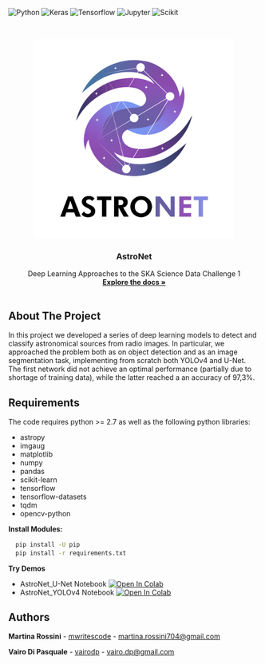 ![Python](https://img.shields.io/badge/Python-3776AB?style=for-the-badge&logo=python&logoColor=white)
![Keras](https://img.shields.io/badge/Keras-D00000?style=for-the-badge&logo=Keras&logoColor=white)
![Tensorflow](https://img.shields.io/badge/TensorFlow-FF6F00?style=for-the-badge&logo=TensorFlow&logoColor=white)
![Jupyter](https://img.shields.io/badge/Jupyter-F37626.svg?&style=for-the-badge&logo=Jupyter&logoColor=white)
![Scikit](https://img.shields.io/badge/scikit_learn-F7931E?style=for-the-badge&logo=scikit-learn&logoColor=white)




<!-- PROJECT LOGO -->
<br />
<p align="center">
  <a href="https://github.com/othneildrew/Best-README-Template">
    <img src="logo.png" alt="Logo" width="400" height="400">
  </a>

  <h3 align="center">AstroNet</h3>

  <p align="center">
    Deep Learning Approaches to the SKA Science Data Challenge 1
    <br />
    <a href="https://github.com/vairodp/AstroNet/tree/main/docs"><strong>Explore the docs »</strong></a>
    <br />
    <br />
  </p>
</p>


<!-- ABOUT THE PROJECT -->
## About The Project

In this project we developed a series of deep learning models to detect and classify astronomical sources from radio images. In particular, we approached the problem both as on object detection and as an image segmentation task, implementing from scratch both YOLOv4 and U-Net. The first network did not achieve an optimal performance (partially due to shortage of training data), while the latter reached a an accuracy of 97,3%.

## Requirements

The code requires python >= 2.7 as well as the following python libraries:

* astropy
* imgaug
* matplotlib
* numpy
* pandas
* scikit-learn
* tensorflow
* tensorflow-datasets
* tqdm
* opencv-python

**Install Modules:** 

```sh
  pip install -U pip
  pip install -r requirements.txt
  ```

**Try Demos** 
* AstroNet_U-Net Notebook [![Open In Colab](https://colab.research.google.com/assets/colab-badge.svg)](https://github.com/vairodp/AstroNet/blob/main/AstroNet_UNet.ipynb)
* AstroNet_YOLOv4 Notebook [![Open In Colab](https://colab.research.google.com/assets/colab-badge.svg)](https://github.com/vairodp/AstroNet/blob/main/AstroNet_YOLOv4.ipynb)


## Authors

**Martina Rossini** - [mwritescode](https://github.com/mwritescode) - martina.rossini704@gmail.com

**Vairo Di Pasquale** - [vairodp](https://github.com/vairodp) - vairo.dp@gmail.com
